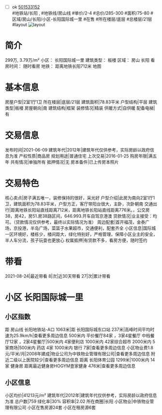 - [ ] ok [501533152](https://bj.5i5j.com/ershoufang/501533152.html)  
 #地铁站/长阳 ,  #地铁线/房山线
#单价/2-4 #总价/285-300 #面积/75-80   #区域/房山/长阳/小区-长阳国际城一里 #在售 #所在楼层/底层 #总楼层/21层 #layout 
![layout](http://image2a.5i5j.com/bdir/layout/670230.jpg_P5.jpg) 
# 简介 
 299万,  3.79万/m² 
小区： 长阳国际城一里
建筑类型： 板楼
区域： 房山 长阳
看房时间： 随时看房
地铁： 距离地铁长阳712米 地图
# 基本信息 
 房屋户型|2室1厅1卫
所在楼层|底层/21层
建筑面积|78.83平米
户型结构|平层
建筑类型|板楼
房屋朝向|南
建筑结构|框架
装修情况|精装
供暖方式|自供暖
配备电梯|有
# 交易信息 
 发布时间|2021-06-09
建筑年代|2012年|建筑年代仅供参考，实际房龄以政府信息为准
产权性质|商品房
规划用途|普通住宅
上次交易|2016-01-25
购房年限|满五年
共有情况|单独所有
抵押情况|无
房本备件|已上传房本照片
# 交易特色 
 核心卖点|房子满五唯一，装修保持的很好，采光好
户型介绍|此房为南向2室1厅1卫，建筑面积为78.83平米，户型方正，客厅带阳台很大，主卧，次卧朝南
交通出行|距离地铁长阳站直线距离712米，距离地铁长阳站直线距离776米。，公交房38，房42，房51.房38路区间，646.993.开车自驾京港澳
贷款情况|业主接受：均可。（贷款情况仅供参考，最终以实际情况为准）
周边配套|首开福茂，金泰广场，京投港，半岛广场，菜篮子水果超市，交通便利，配套齐全
小区信息|国际城一区环境好，楼栋少，楼间距大，绿化特别好，严格管理，保障小区业主的安全，半人车分流，孩子玩耍也更放心
权属抵押|有贷款不多，看房方便，随时签约
# 带看 
 2021-08-24|最近带看	 8|次|近30天带看	 27|次|累计带看
# 小区 长阳国际城一里
## 小区指数 
 距 房山线 长阳地铁站-A口 1063米|距 长阳国际城东口站 237米|高峰时间平均时速为25.9km/h|查看更多周边信息
500米内 平价餐厅84家 ，3家4星餐厅
中档餐厅12家 ，2家4星餐厅|500米内 4家便利店
1000米内 42家综合超市
2000米内 5家商场|500米内 药店 4家
1000米内 银行 7家|查看更多周边信息
小区物业费1.8元/平米/月|2008年建成|物业公司为中铁物业管理有限公司|查看更多周边信息
附近二级以上医院较少|查看更多周边信息
距离 长阳体育公园 1299米|1000米内 14家 健身房
距离最近健身房HOGYM壹家健身 476米|查看更多周边信息
## 小区信息 
 小区均价|41213元/m²
建筑年代|2012年|建筑年代仅供参考，实际房龄以政府信息为准
总户数|759
绿化率|30%
容积率|2.02
所在商圈|长阳
小区物业|中铁物业管理有限公司
小区在售房源24套
小区在租房源6套

